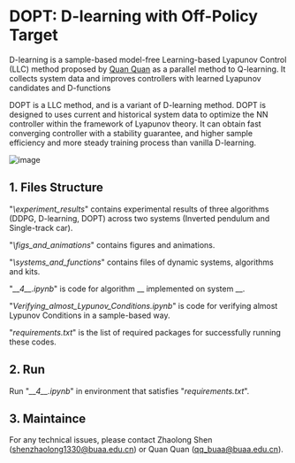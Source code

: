 # DOPT: D-learning with Off-Policy Target

D-learning is a sample-based model-free Learning-based Lyapunov Control (LLC) method proposed by [Quan Quan](https://arxiv.org/abs/2206.03809) as a parallel method to Q-learning. It collects
system data and improves controllers with learned Lyapunov candidates and D-functions

DOPT is a LLC method, and is a variant of D-learning method. DOPT is designed to uses current and historical system data to optimize the NN controller within the framework of Lyapunov theory. It can obtain fast converging controller with a stability guarantee, and higher sample efficiency and more steady training process than vanilla D-learning.

![image](https://github.com/user-attachments/assets/26da8133-a487-4131-9aa8-a10e44c6ec5b)

## 1. Files Structure
"_\experiment_results_" contains experimental results of three algorithms (DDPG, D-learning, DOPT) across two systems (Inverted pendulum and Single-track car).

"_\figs_and_animations_" contains figures and animations.

"_\systems_and_functions_" contains files of dynamic systems, algorithms and kits.

"_\_\_4\_\_.ipynb_" is code for algorithm \_\_ implemented on system \_\_.

"_Verifying_almost_Lypunov_Conditions.ipynb_" is code for verifying almost Lypunov Conditions in a sample-based way.

"_requirements.txt_" is the list of required packages for successfully running these codes.

## 2. Run

Run "_\_\_4\_\_.ipynb_" in environment that satisfies "_requirements.txt_".

## 3. Maintaince

For any technical issues, please contact Zhaolong Shen (shenzhaolong1330@buaa.edu.cn) or Quan Quan (qq_buaa@buaa.edu.cn).
